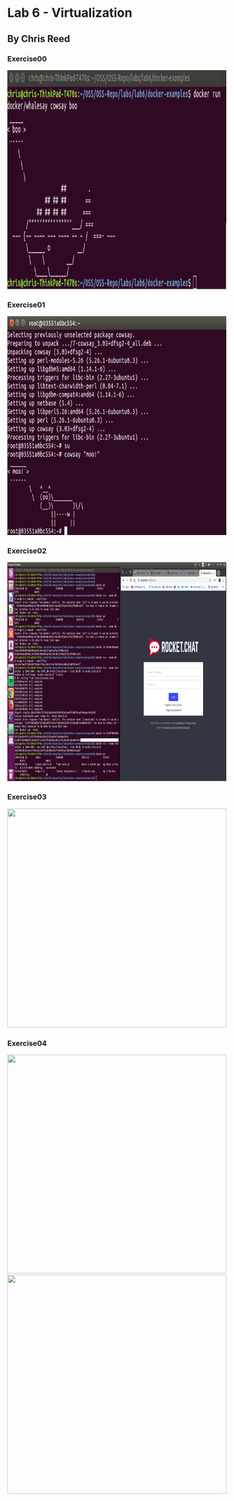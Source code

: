 # Lab 6 - Virtualization
## By Chris Reed

### Exercise00

<img src="Step00.png" width = "500" height = "500">

### Exercise01

<img src="Step01.png" width = "500" height = "500">

### Exercise02

<img src="Example02.png" width = "500" height = "500">

### Exercise03

<img src="Example03.png" width = "500" height = "500">

### Exercise04

<img src="Example04_work.png" width = "500" height = "500">
<img src="Example04.png" width = "500" height = "500">

